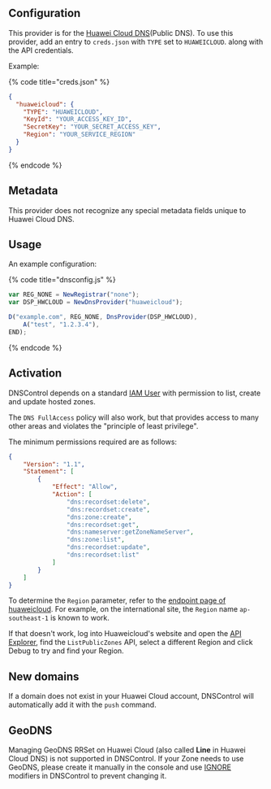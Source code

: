 ## Configuration


This provider is for the [Huawei Cloud DNS](https://www.huaweicloud.com/intl/en-us/product/dns.html)(Public DNS).  To use this provider, add an entry to `creds.json` with `TYPE` set to `HUAWEICLOUD`.
along with the API credentials.

Example:

{% code title="creds.json" %}
```json
{
  "huaweicloud": {
    "TYPE": "HUAWEICLOUD",
    "KeyId": "YOUR_ACCESS_KEY_ID",
    "SecretKey": "YOUR_SECRET_ACCESS_KEY",
    "Region": "YOUR_SERVICE_REGION"
  }
}
```
{% endcode %}

## Metadata
This provider does not recognize any special metadata fields unique to Huawei Cloud DNS.

## Usage
An example configuration:

{% code title="dnsconfig.js" %}
```javascript
var REG_NONE = NewRegistrar("none");
var DSP_HWCLOUD = NewDnsProvider("huaweicloud");

D("example.com", REG_NONE, DnsProvider(DSP_HWCLOUD),
    A("test", "1.2.3.4"),
END);
```
{% endcode %}

## Activation
DNSControl depends on a standard [IAM User](https://support.huaweicloud.com/intl/en-us/usermanual-iam/iam_02_0003.html) with permission to list, create and update hosted zones.

The `DNS FullAccess` policy will also work, but that provides access to many other areas and violates the "principle of least privilege".

The minimum permissions required are as follows:

```json
{
    "Version": "1.1",
    "Statement": [
        {
            "Effect": "Allow",
            "Action": [
                "dns:recordset:delete",
                "dns:recordset:create",
                "dns:zone:create",
                "dns:recordset:get",
                "dns:nameserver:getZoneNameServer",
                "dns:zone:list",
                "dns:recordset:update",
                "dns:recordset:list"
            ]
        }
    ]
}
```

To determine the `Region` parameter, refer to the [endpoint page of huaweicloud](https://developer.huaweicloud.com/intl/en-us/endpoint?DNS). For example, on the international site, the `Region` name `ap-southeast-1` is known to work.

If that doesn't work, log into Huaweicloud's website and open the [API Explorer](https://console-intl.huaweicloud.com/apiexplorer/#/openapi/DNS/debug?api=ListPublicZones), find the `ListPublicZones` API, select a different Region and click Debug to try and find your Region.

## New domains
If a domain does not exist in your Huawei Cloud account, DNSControl will automatically add it with the `push` command.

## GeoDNS
Managing GeoDNS RRSet on Huawei Cloud (also called **Line** in Huawei Cloud DNS) is not supported in DNSControl.
If your Zone needs to use GeoDNS, please create it manually in the console and use [IGNORE](../language-reference/domain-modifiers/IGNORE.md) modifiers in DNSControl to prevent changing it.
